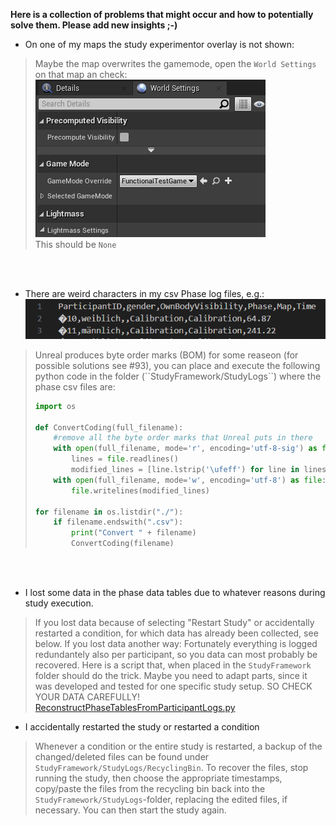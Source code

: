 **Here is a collection of problems that might occur and how to potentially solve them. Please add new insights ;-)**

* On one of my maps the study experimentor overlay is not shown:
> Maybe the map overwrites the gamemode, open the ``World Settings`` on that map an check:<br>
    ![image](uploads/ccd972b6457aa6c348f9fc1df856be1a/image.png)<br>
     This should be ``None``
<br>
<br>

* There are weird characters in my csv Phase log files, e.g.:<br>
![image](uploads/9bfe9b5e7837180dec2719a41571cc88/image.png)
<blockquote>
Unreal produces byte order marks (BOM) for some reaseon (for possible solutions see #93), you can place and execute the following python code in the folder (``StudyFramework/StudyLogs``) where the phase csv files are:


```python
import os

def ConvertCoding(full_filename):
    #remove all the byte order marks that Unreal puts in there
    with open(full_filename, mode='r', encoding='utf-8-sig') as file:
        lines = file.readlines()
        modified_lines = [line.lstrip('\ufeff') for line in lines]
    with open(full_filename, mode='w', encoding='utf-8') as file:
        file.writelines(modified_lines)

for filename in os.listdir("./"):
    if filename.endswith(".csv"): 
        print("Convert " + filename)
        ConvertCoding(filename)

```
</blockquote>
<br>
<br>

* I lost some data in the phase data tables due to whatever reasons during study execution.
> If you lost data because of selecting "Restart Study" or accidentally restarted a condition, for which data has already been collected, see below. If you lost data another way: Fortunately everything is logged redundantely also per participant, so you data can most probably be recovered. Here is a script that, when placed in the ``StudyFramework`` folder should do the trick. Maybe you need to adapt parts, since it was developed and tested for one specific study setup. SO CHECK YOUR DATA CAREFULLY! [ReconstructPhaseTablesFromParticipantLogs.py](uploads/a97f6c3b8caebd3c21b9ae6c903a6314/ReconstructPhaseTablesFromParticipantLogs.py)

* I accidentally restarted the study or restarted a condition
> Whenever a condition or the entire study is restarted, a backup of the changed/deleted files can be found under `StudyFramework/StudyLogs/RecyclingBin`. To recover the files, stop running the study, then choose the appropriate timestamps, copy/paste the files from the recycling bin back into the `StudyFramework/StudyLogs`-folder, replacing the edited files, if necessary. You can then start the study again.